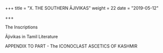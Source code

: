 +++
title = "X. THE SOUTHERN ĀJIVIKAS"
weight = 22
date = "2019-05-12"

+++



The Inscriptions

Ājivikas in Tamil Literature

APPENDIX TO PART - The ICONOCLAST ASCETICS OF KASHMIR

